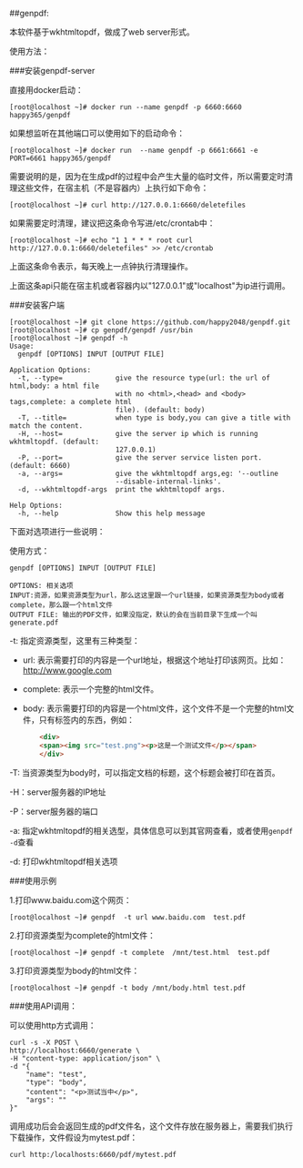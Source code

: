 ##genpdf:

本软件基于wkhtmltopdf，做成了web server形式。

使用方法：

###安装genpdf-server


直接用docker启动：

	[root@localhost ~]# docker run --name genpdf -p 6660:6660 happy365/genpdf

如果想监听在其他端口可以使用如下的启动命令：

	[root@localhost ~]# docker run  --name genpdf -p 6661:6661 -e PORT=6661 happy365/genpdf

需要说明的是，因为在生成pdf的过程中会产生大量的临时文件，所以需要定时清理这些文件，在宿主机（不是容器内）上执行如下命令：

	[root@localhost ~]# curl http://127.0.0.1:6660/deletefiles

如果需要定时清理，建议把这条命令写进/etc/crontab中：

	[root@localhost ~]# echo "1 1 * * * root curl http://127.0.0.1:6660/deletefiles" >> /etc/crontab

上面这条命令表示，每天晚上一点钟执行清理操作。

上面这条api只能在宿主机或者容器内以"127.0.0.1"或"localhost"为ip进行调用。


###安装客户端


	[root@localhost ~]# git clone https://github.com/happy2048/genpdf.git
	[root@localhost ~]# cp genpdf/genpdf /usr/bin
	[root@localhost ~]# genpdf -h
	Usage:
	  genpdf [OPTIONS] INPUT [OUTPUT FILE]

	Application Options:
	  -t, --type=             give the resource type(url: the url of html,body: a html file
							  with no <html>,<head> and <body> tags,complete: a complete html
							  file). (default: body)
	  -T, --title=            when type is body,you can give a title with match the content.
	  -H, --host=             give the server ip which is running wkhtmltopdf. (default:
							  127.0.0.1)
	  -P, --port=             give the server service listen port. (default: 6660)
	  -a, --args=             give the wkhtmltopdf args,eg: '--outline
							  --disable-internal-links'.
	  -d, --wkhtmltopdf-args  print the wkhtmltopdf args.

	Help Options:
	  -h, --help              Show this help message

下面对选项进行一些说明：

使用方式：

	genpdf [OPTIONS] INPUT [OUTPUT FILE]

	OPTIONS: 相关选项
	INPUT:资源，如果资源类型为url，那么这这里跟一个url链接，如果资源类型为body或者complete，那么跟一个html文件
	OUTPUT FILE: 输出的PDF文件，如果没指定，默认的会在当前目录下生成一个叫generate.pdf


-t: 指定资源类型，这里有三种类型：

 * url: 表示需要打印的内容是一个url地址，根据这个地址打印该网页。比如： http://www.google.com

 * complete: 表示一个完整的html文件。

 * body: 表示需要打印的内容是一个html文件，这个文件不是一个完整的html文件，只有<body></body>标签内的东西，例如：

	```html
		<div>
		<span><img src="test.png"><p>这是一个测试文件</p></span>
		</div>
	```

-T: 当资源类型为body时，可以指定文档的标题，这个标题会被打印在首页。

-H：server服务器的IP地址

-P：server服务器的端口

-a: 指定wkhtmltopdf的相关选型，具体信息可以到其官网查看，或者使用`genpdf -d`查看

-d: 打印wkhtmltopdf相关选项

###使用示例

1.打印www.baidu.com这个网页：

	[root@localhost ~]# genpdf  -t url www.baidu.com  test.pdf

2.打印资源类型为complete的html文件：

	[root@localhost ~]# genpdf -t complete  /mnt/test.html  test.pdf

3.打印资源类型为body的html文件：

	[root@localhost ~]# genpdf -t body /mnt/body.html test.pdf

###使用API调用：

可以使用http方式调用：

	curl -s -X POST \
	http://localhost:6660/generate \
	-H "content-type: application/json" \
	-d "{
		"name": "test",
		"type": "body",
		"content": "<p>测试当中</p>",
		"args": ""
	}"

调用成功后会会返回生成的pdf文件名，这个文件存放在服务器上，需要我们执行下载操作，文件假设为mytest.pdf：

	curl http:/localhosts:6660/pdf/mytest.pdf
